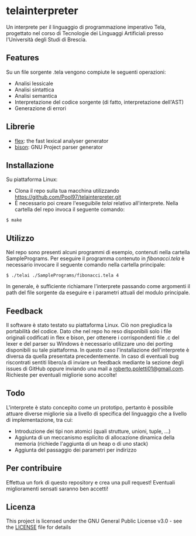 # telainterpreter
Un interprete per il linguaggio di programmazione imperativo Tela, progettato nel corso di Tecnologie dei Linguaggi Artificiali presso l'Università degli Studi di Brescia.

## Features
Su un file sorgente .tela vengono compiute le seguenti operazioni:
* Analisi lessicale
* Analisi sintattica
* Analisi semantica
* Interpretazione del codice sorgente (di fatto, interpretazione dell'AST)
* Generazione di errori

## Librerie 
* [flex](https://github.com/westes/flex/): the fast lexical analyser generator 
* [bison](https://www.gnu.org/software/bison/): GNU Project parser generator

## Installazione
Su piattaforma Linux:

* Clona il repo sulla tua macchina utilizzando https://github.com/Pool97/telainterpreter.git
* È necessario poi creare l'eseguibile *telai* relativo all'interprete. Nella cartella del repo invoca il seguente comando: 
```
$ make
```
## Utilizzo
Nel repo sono presenti alcuni programmi di esempio, contenuti nella cartella SamplePrograms. Per eseguire il programma contenuto in *fibonacci.tela* è necessario invocare il seguente comando nella cartella principale: 
```
$ ./telai ./SamplePrograms/fibonacci.tela 4
```
In generale, è sufficiente richiamare l'interprete passando come argomenti il path del file sorgente da eseguire e i parametri attuali del modulo principale.

## Feedback
Il software è stato testato su piattaforma Linux. Ciò non pregiudica la portabilità del codice. Dato che nel repo ho reso disponibili solo i file originali codificati in flex e bison, per ottenere i corrispondenti file .c del lexer e del parser su Windows è necessario utilizzare uno dei porting disponibili su tale piattaforma. In questo caso l'installazione dell'interprete è diversa da quella presentata precedentemente.
In caso di eventuali bug riscontrati sentiti libero/a di inviare un feedback mediante la sezione degli issues di GitHub oppure inviando una mail a [roberto.poletti01@gmail.com](mailto:roberto.poletti01@gmail.com). Richieste per eventuali migliorie sono accolte!

## Todo
L'interprete è stato concepito come un prototipo, pertanto è possibile attuare diverse migliorie sia a livello di specifica del linguaggio che a livello di implementazione, tra cui:

* Introduzione dei tipi non atomici (quali strutture, unioni, tuple, ...)
* Aggiunta di un meccanismo esplicito di allocazione dinamica della memoria (richiede l'aggiunta di un heap o di uno stack)
* Aggiunta del passaggio dei parametri per indirizzo

## Per contribuire
Effettua un fork di questo repository e crea una pull request! Eventuali miglioramenti sensati saranno ben accetti!

## Licenza

This project is licensed under the GNU General Public License v3.0 - see the [LICENSE](LICENSE) file for details
